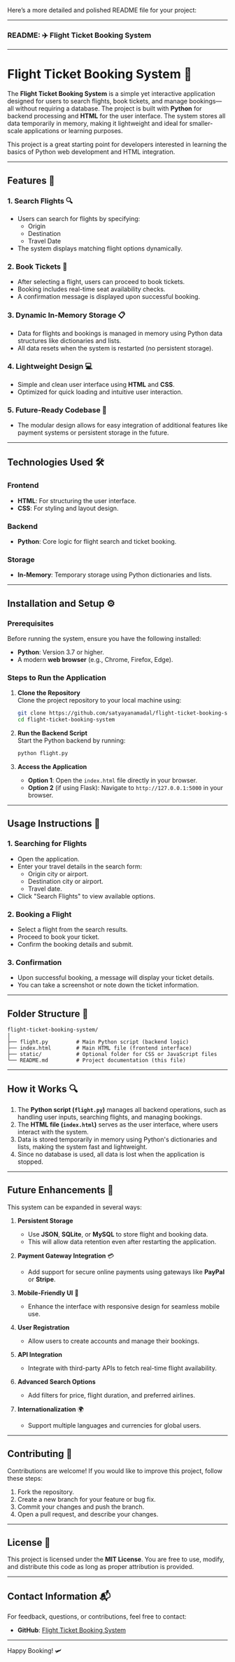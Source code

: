 Here’s a more detailed and polished README file for your project:

---

### README: ✈️ Flight Ticket Booking System  

---

# **Flight Ticket Booking System** 🛫  
The **Flight Ticket Booking System** is a simple yet interactive application designed for users to search flights, book tickets, and manage bookings—all without requiring a database. The project is built with **Python** for backend processing and **HTML** for the user interface. The system stores all data temporarily in memory, making it lightweight and ideal for smaller-scale applications or learning purposes.  

This project is a great starting point for developers interested in learning the basics of Python web development and HTML integration.

---

## **Features** 🚀  

### 1. **Search Flights** 🔍  
- Users can search for flights by specifying:  
  - Origin  
  - Destination  
  - Travel Date  
- The system displays matching flight options dynamically.  

### 2. **Book Tickets** 🎫  
- After selecting a flight, users can proceed to book tickets.  
- Booking includes real-time seat availability checks.  
- A confirmation message is displayed upon successful booking.  

### 3. **Dynamic In-Memory Storage** 📋  
- Data for flights and bookings is managed in memory using Python data structures like dictionaries and lists.  
- All data resets when the system is restarted (no persistent storage).  

### 4. **Lightweight Design** 💻  
- Simple and clean user interface using **HTML** and **CSS**.  
- Optimized for quick loading and intuitive user interaction.  

### 5. **Future-Ready Codebase** 🔧  
- The modular design allows for easy integration of additional features like payment systems or persistent storage in the future.  

---

## **Technologies Used** 🛠️  

### **Frontend**  
- **HTML**: For structuring the user interface.  
- **CSS**: For styling and layout design.  

### **Backend**  
- **Python**: Core logic for flight search and ticket booking.  

### **Storage**  
- **In-Memory**: Temporary storage using Python dictionaries and lists.  

---

## **Installation and Setup** ⚙️  

### **Prerequisites**  
Before running the system, ensure you have the following installed:  
- **Python**: Version 3.7 or higher.  
- A modern **web browser** (e.g., Chrome, Firefox, Edge).  

### **Steps to Run the Application**  

1. **Clone the Repository**  
   Clone the project repository to your local machine using:  
   ```bash  
   git clone https://github.com/satyayanamadal/flight-ticket-booking-system.git  
   cd flight-ticket-booking-system  
   ```  

2. **Run the Backend Script**  
   Start the Python backend by running:  
   ```bash  
   python flight.py  
   ```  

3. **Access the Application**  
   - **Option 1**: Open the `index.html` file directly in your browser.  
   - **Option 2** (if using Flask): Navigate to `http://127.0.0.1:5000` in your browser.  

---

## **Usage Instructions** 🌟  

### **1. Searching for Flights**  
- Open the application.  
- Enter your travel details in the search form:  
  - Origin city or airport.  
  - Destination city or airport.  
  - Travel date.  
- Click "Search Flights" to view available options.  

### **2. Booking a Flight**  
- Select a flight from the search results.  
- Proceed to book your ticket.  
- Confirm the booking details and submit.  

### **3. Confirmation**  
- Upon successful booking, a message will display your ticket details.  
- You can take a screenshot or note down the ticket information.  

---

## **Folder Structure** 📁  
```  
flight-ticket-booking-system/  
│  
├── flight.py         # Main Python script (backend logic)  
├── index.html        # Main HTML file (frontend interface)  
├── static/           # Optional folder for CSS or JavaScript files  
└── README.md         # Project documentation (this file)  
```  

---

## **How it Works** 🔍  
1. The **Python script (`flight.py`)** manages all backend operations, such as handling user inputs, searching flights, and managing bookings.  
2. The **HTML file (`index.html`)** serves as the user interface, where users interact with the system.  
3. Data is stored temporarily in memory using Python's dictionaries and lists, making the system fast and lightweight.  
4. Since no database is used, all data is lost when the application is stopped.  

---

## **Future Enhancements** 🔮  

This system can be expanded in several ways:  

1. **Persistent Storage**  
   - Use **JSON**, **SQLite**, or **MySQL** to store flight and booking data.  
   - This will allow data retention even after restarting the application.  

2. **Payment Gateway Integration** 💳  
   - Add support for secure online payments using gateways like **PayPal** or **Stripe**.  

3. **Mobile-Friendly UI** 📱  
   - Enhance the interface with responsive design for seamless mobile use.  

4. **User Registration**  
   - Allow users to create accounts and manage their bookings.  

5. **API Integration**  
   - Integrate with third-party APIs to fetch real-time flight availability.  

6. **Advanced Search Options**  
   - Add filters for price, flight duration, and preferred airlines.  

7. **Internationalization** 🌍  
   - Support multiple languages and currencies for global users.  

---

## **Contributing** 🤝  
Contributions are welcome! If you would like to improve this project, follow these steps:  

1. Fork the repository.  
2. Create a new branch for your feature or bug fix.  
3. Commit your changes and push the branch.  
4. Open a pull request, and describe your changes.  

---

## **License** 📄  
This project is licensed under the **MIT License**. You are free to use, modify, and distribute this code as long as proper attribution is provided.  

---

## **Contact Information** 📬  
For feedback, questions, or contributions, feel free to contact:  
- **GitHub**: [Flight Ticket Booking System](https://github.com/satyayanamadal/flight-ticket-booking-system.git)  

---

Happy Booking! 🛩️
